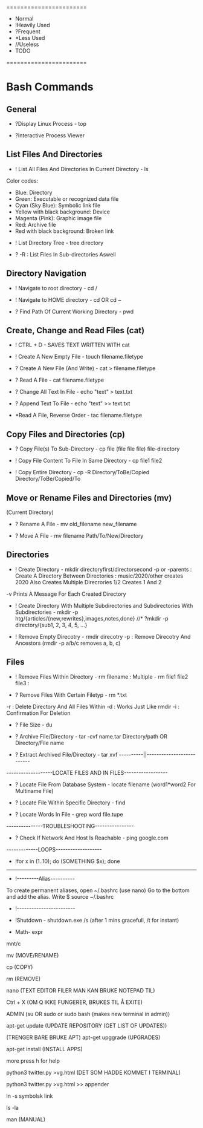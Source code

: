 =======================

* Normal
* !Heavily Used
* ?Frequent
* *Less Used
* //Useless
* TODO

=======================

# Bash Commands

## General

* ?Display Linux Process - top

* ?Interactive Process Viewer


## List Files And Directories

* ! List All Files And Directories In Current Directory - ls

Color codes:
- Blue: Directory
- Green: Executable or recognized data file
- Cyan (Sky Blue): Symbolic link file
- Yellow with black background: Device
- Magenta (Pink): Graphic image file
- Red: Archive file
- Red with black background: Broken link

* ! List Directory Tree - tree directory

* ? -R :  List Files In Sub-directories Aswell


## Directory Navigation

* ! Navigate to root directory - cd /

* ! Navigate to HOME directory - cd OR cd ~

* ? Find Path Of Current Working Directory - pwd

## Create, Change and Read Files (cat)

* ! CTRL + D - SAVES TEXT WRITTEN WITH cat

* ! Create A New Empty File - touch filename.filetype

* ? Create A New File (And Write) - cat > filename.filetype

* ? Read A File - cat filename.filetype

* ? Change All Text In File - echo "text" > text.txt

* ? Append Text To File - echo "text" >> text.txt

* *Read A File, Reverse Order - tac filename.filetype


## Copy Files and Directories (cp)

* ? Copy File(s) To Sub-Directory - cp file (file file file) file-directory

* ! Copy File Content To File In Same Directory - cp file1 file2

* ! Copy Entire Directory - cp -R Directory/ToBe/Copied Directory/ToBe/Copied/To


## Move or Rename Files and Directories (mv)

(Current Directory)
* ? Rename A File - mv old_filename new_filename

* ? Move A File - mv filename Path/To/New/Directory


## Directories

* ! Create Directory - mkdir directoryfirst/directorsecond
 -p or -parents : Create A Directory Between Directories : music/2020/other creates 2020
 Also Creates Multiple Direcrories 1/2 Creates 1 And 2

 -v Prints A Message For Each Created Directory

* ! Create Directory With Multiple Subdirectories and Subdirectories With Subdirectories - mkdir -p htg/{articles/{new,rewrites},images,notes,done}
//* ?mkdir -p directory/{sub1, 2, 3, 4, 5, ...}


* ! Remove Empty Direcotry - rmdir direcotry
-p : Remove Direcotry And Ancestors (rmdir -p a/b/c removes a, b, c)

## Files

* ! Remove Files Within Directory - rm filename : Multiple - rm file1 file2 file3 :

* ? Remove Files With Certain Filetyp - rm *.txt

-r : Delete Directory And All Files Within
-d : Works Just Like rmdir
-i : Confirmation For Deletion

* ? File Size - du

* ? Archive File/Directory - tar -cvf name.tar Directory/path OR Directory/File name

* ? Extract Archived File/Directory - tar xvf ----------||--------------------------


-------------------LOCATE FILES AND IN FILES------------------

* ? Locate File From Database System - locate filename (word1*word2 For Multiname File)

* ? Locate File Within Specific Directory - find

* ? Locate Words In File - grep word file.tupe


---------------TROUBLESHOOTING----------------

* ? Check If Network And Host Is Reachable - ping google.com


-------------LOOPS-------------------

* !for x in (1..10); do (SOMETHING $x); done


------------------------------

* !---------Alias----------

To create permanent aliases, open ~/.bashrc (use nano)
Go to the bottom and add the alias.
Write $ source ~/.bashrc

* !------------------------

* !Shutdown - shutdown.exe /s (after 1 mins gracefull, /t for instant)
* Math- expr

mnt/c

mv (MOVE/RENAME)

cp (COPY)

rm (REMOVE)

nano (TEXT EDITOR FILER MAN KAN BRUKE NOTEPAD TIL)

Ctrl + X (OM Q IKKE FUNGERER, BRUKES TIL Å EXITE)

ADMIN (su OR sudo or sudo bash (makes new terminal in admin))

apt-get update (UPDATE REPOSITORY (GET LIST OF UPDATES))

(TRENGER BARE BRUKE APT)
apt-get upggrade (UPGRADES)

apt-get install (INSTALL APPS)

more  press h for help

python3 twitter.py >vg.html (DET SOM HADDE KOMMET I TERMINAL)

python3 twitter.py >vg.html >> appender

ln -s symbolsk link

ls -la

man (MANUAL)